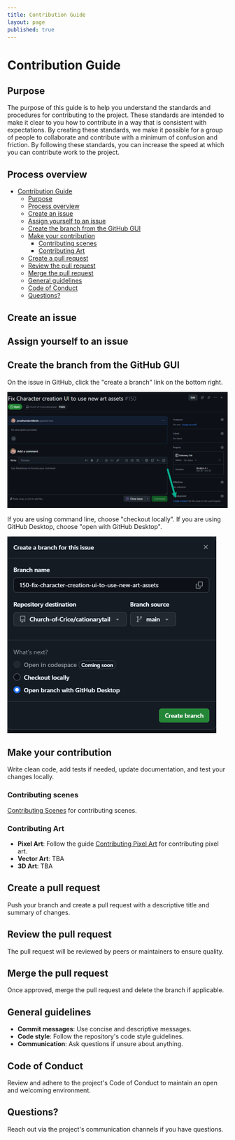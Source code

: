 ```yaml
---
title: Contribution Guide
layout: page
published: true
---
```


# Contribution Guide

## Purpose

The purpose of this guide is to help you understand the standards and procedures for contributing to the project.
These standards are intended to make it clear to you how to contribute in a way that is consistent with expectations.
By creating these standards, we make it possible for a group of people to collaborate and contribute with a minimum of confusion and friction.
By following these standards, you can increase the speed at which you can contribute work to the project.

## Process overview

- [Contribution Guide](#contribution-guide)
  - [Purpose](#purpose)
  - [Process overview](#process-overview)
  - [Create an issue](#create-an-issue)
  - [Assign yourself to an issue](#assign-yourself-to-an-issue)
  - [Create the branch from the GitHub GUI](#create-the-branch-from-the-github-gui)
  - [Make your contribution](#make-your-contribution)
    - [Contributing scenes](#contributing-scenes)
    - [Contributing Art](#contributing-art)
  - [Create a pull request](#create-a-pull-request)
  - [Review the pull request](#review-the-pull-request)
  - [Merge the pull request](#merge-the-pull-request)
  - [General guidelines](#general-guidelines)
  - [Code of Conduct](#code-of-conduct)
  - [Questions?](#questions)

## Create an issue

## Assign yourself to an issue

## Create the branch from the GitHub GUI

On the issue in GitHub, click the "create a branch" link on the bottom right.

![alt text](image-2.png)

If you are using command line, choose "checkout locally".
If you are using GitHub Desktop, choose "open with GitHub Desktop".

![alt text](image-1.png)

## Make your contribution

Write clean code, add tests if needed, update documentation, and test your changes locally.

### Contributing scenes

[Contributing Scenes](./contributing_godot_scenes.md) for contributing scenes.

### Contributing Art

- **Pixel Art**: Follow the guide [Contributing Pixel Art](contributing_pixel_art.md) for contributing pixel art.
- **Vector Art**: TBA
- **3D Art**: TBA

## Create a pull request

Push your branch and create a pull request with a descriptive title and summary of changes.

## Review the pull request

The pull request will be reviewed by peers or maintainers to ensure quality.

## Merge the pull request

Once approved, merge the pull request and delete the branch if applicable.

## General guidelines

- **Commit messages**: Use concise and descriptive messages.
- **Code style**: Follow the repository's code style guidelines.
- **Communication**: Ask questions if unsure about anything.

## Code of Conduct

Review and adhere to the project's Code of Conduct to maintain an open and welcoming environment.

## Questions?

Reach out via the project's communication channels if you have questions.
